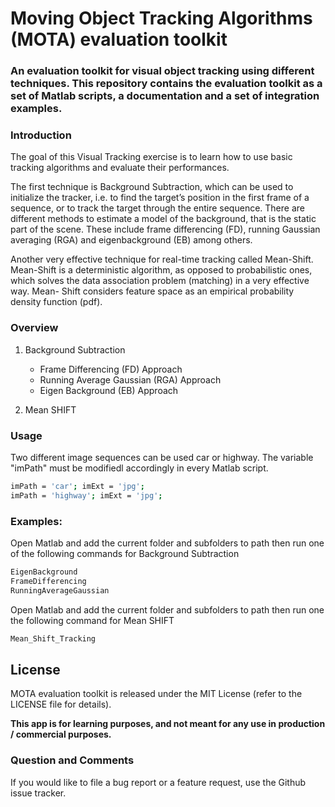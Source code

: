 # Moving Object Tracking Algorithms (MOTA) evaluation toolkit
### An  evaluation toolkit for visual object tracking using different techniques. This repository contains the evaluation toolkit as a set of Matlab scripts, a documentation and a set of integration examples.

### Introduction
The goal of this Visual Tracking exercise is to learn how to use basic tracking algorithms and evaluate their performances. 

The first technique is Background Subtraction, which can be used to initialize the tracker, i.e. to find the target’s position in the first frame of a sequence, or to track the target through the entire sequence.
There are different methods to estimate a model of the background, that is the static part of the scene. These include frame differencing (FD), running Gaussian averaging (RGA) and eigenbackground (EB) among others.

Another very effective technique for real-time tracking called Mean-Shift. Mean-Shift is a deterministic algorithm, as opposed to probabilistic ones, which solves the data association problem (matching) in a very effective way. Mean- Shift considers feature space as an empirical probability density function (pdf). 

### Overview
1. Background Subtraction
    - Frame Differencing (FD) Approach
    - Running Average Gaussian (RGA) Approach
    - Eigen Background (EB) Approach
    

2. Mean SHIFT


### Usage
Two different image sequences can be used car or highway. 
The variable "imPath" must be modifiedl accordingly in every Matlab script.
```sh
imPath = 'car'; imExt = 'jpg';
imPath = 'highway'; imExt = 'jpg';
```

### Examples: 

Open Matlab and add the current folder and subfolders to path then run one of the following commands for  Background Subtraction
```sh
EigenBackground
FrameDifferencing
RunningAverageGaussian
```

Open Matlab and add the current folder and subfolders to path then run one the following command for Mean SHIFT
```sh
Mean_Shift_Tracking
```

License
----
MOTA evaluation toolkit is released under the MIT License (refer to the LICENSE file for details).

**This app is for learning purposes, and not meant for any use in production / commercial purposes.**

### Question and Comments
If you would like to file a bug report or a feature request, use the Github issue tracker.

[//]: # (These are reference links used in the body of this note and get stripped out when the markdown processor does its job. There is no need to format nicely because it shouldn't be seen. Thanks SO - http://stackoverflow.com/questions/4823468/store-comments-in-markdown-syntax)


   [dill]: <https://github.com/joemccann/dillinger>
   [git-repo-url]: <https://github.com/joemccann/dillinger.git>
   [john gruber]: <http://daringfireball.net>
   [@thomasfuchs]: <http://twitter.com/thomasfuchs>
   [df1]: <http://daringfireball.net/projects/markdown/>
   [markdown-it]: <https://github.com/markdown-it/markdown-it>
   [Ace Editor]: <http://ace.ajax.org>
   [node.js]: <http://nodejs.org>
   [Twitter Bootstrap]: <http://twitter.github.com/bootstrap/>
   [keymaster.js]: <https://github.com/madrobby/keymaster>
   [jQuery]: <http://jquery.com>
   [@tjholowaychuk]: <http://twitter.com/tjholowaychuk>
   [express]: <http://expressjs.com>
   [AngularJS]: <http://angularjs.org>
   [Gulp]: <http://gulpjs.com>

   [PlDb]: <https://github.com/joemccann/dillinger/tree/master/plugins/dropbox/README.md>
   [PlGh]:  <https://github.com/joemccann/dillinger/tree/master/plugins/github/README.md>
   [PlGd]: <https://github.com/joemccann/dillinger/tree/master/plugins/googledrive/README.md>
   [PlOd]: <https://github.com/joemccann/dillinger/tree/master/plugins/onedrive/README.md>

